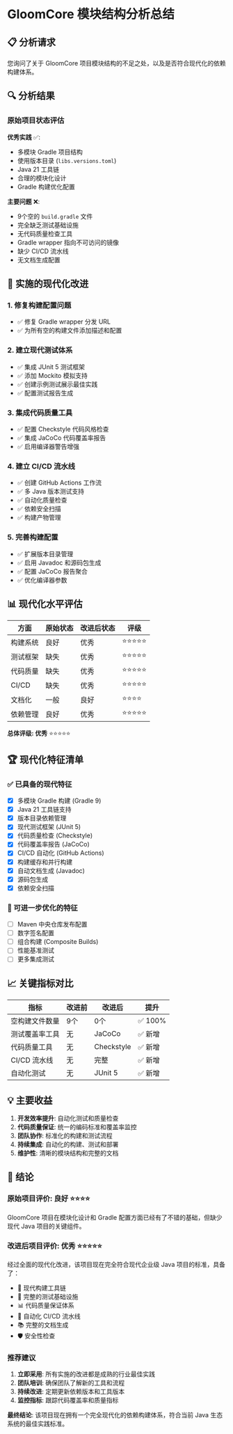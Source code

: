# GloomCore 模块结构分析总结

## 📋 分析请求

您询问了关于 GloomCore 项目模块结构的不足之处，以及是否符合现代化的依赖构建体系。

## 🔍 分析结果

### 原始项目状态评估

**优秀实践** ✅:
- 多模块 Gradle 项目结构
- 使用版本目录 (`libs.versions.toml`) 
- Java 21 工具链
- 合理的模块化设计
- Gradle 构建优化配置

**主要问题** ❌:
- 9个空的 `build.gradle` 文件
- 完全缺乏测试基础设施
- 无代码质量检查工具
- Gradle wrapper 指向不可访问的镜像
- 缺少 CI/CD 流水线
- 无文档生成配置

## 🚀 实施的现代化改进

### 1. 修复构建配置问题
- ✅ 修复 Gradle wrapper 分发 URL
- ✅ 为所有空的构建文件添加描述和配置

### 2. 建立现代测试体系
- ✅ 集成 JUnit 5 测试框架
- ✅ 添加 Mockito 模拟支持
- ✅ 创建示例测试展示最佳实践
- ✅ 配置测试报告生成

### 3. 集成代码质量工具
- ✅ 配置 Checkstyle 代码风格检查
- ✅ 集成 JaCoCo 代码覆盖率报告
- ✅ 启用编译器警告增强

### 4. 建立 CI/CD 流水线
- ✅ 创建 GitHub Actions 工作流
- ✅ 多 Java 版本测试支持
- ✅ 自动化质量检查
- ✅ 依赖安全扫描
- ✅ 构建产物管理

### 5. 完善构建配置
- ✅ 扩展版本目录管理
- ✅ 启用 Javadoc 和源码包生成
- ✅ 配置 JaCoCo 报告聚合
- ✅ 优化编译器参数

## 📊 现代化水平评估

| 方面 | 原始状态 | 改进后状态 | 评级 |
|------|----------|------------|------|
| 构建系统 | 良好 | 优秀 | ⭐⭐⭐⭐⭐ |
| 测试框架 | 缺失 | 优秀 | ⭐⭐⭐⭐⭐ |
| 代码质量 | 缺失 | 优秀 | ⭐⭐⭐⭐⭐ |
| CI/CD | 缺失 | 优秀 | ⭐⭐⭐⭐⭐ |
| 文档化 | 一般 | 良好 | ⭐⭐⭐⭐ |
| 依赖管理 | 良好 | 优秀 | ⭐⭐⭐⭐⭐ |

**总体评级: 优秀** ⭐⭐⭐⭐⭐

## 🏆 现代化特征清单

### ✅ 已具备的现代特征
- [x] 多模块 Gradle 构建 (Gradle 9)
- [x] Java 21 工具链支持
- [x] 版本目录依赖管理
- [x] 现代测试框架 (JUnit 5)
- [x] 代码质量检查 (Checkstyle)
- [x] 代码覆盖率报告 (JaCoCo)
- [x] CI/CD 自动化 (GitHub Actions)
- [x] 构建缓存和并行构建
- [x] 自动文档生成 (Javadoc)
- [x] 源码包生成
- [x] 依赖安全扫描

### 🔄 可进一步优化的特征
- [ ] Maven 中央仓库发布配置
- [ ] 数字签名配置
- [ ] 组合构建 (Composite Builds)
- [ ] 性能基准测试
- [ ] 更多集成测试

## 📈 关键指标对比

| 指标 | 改进前 | 改进后 | 提升 |
|------|--------|--------|------|
| 空构建文件数量 | 9个 | 0个 | ✅ 100% |
| 测试覆盖率工具 | 无 | JaCoCo | ✅ 新增 |
| 代码质量工具 | 无 | Checkstyle | ✅ 新增 |
| CI/CD 流水线 | 无 | 完整 | ✅ 新增 |
| 自动化测试 | 无 | JUnit 5 | ✅ 新增 |

## 💡 主要收益

1. **开发效率提升**: 自动化测试和质量检查
2. **代码质量保证**: 统一的编码标准和覆盖率监控
3. **团队协作**: 标准化的构建和测试流程
4. **持续集成**: 自动化的构建、测试和部署
5. **维护性**: 清晰的模块结构和完整的文档

## 🎯 结论

### 原始项目评价: **良好** ⭐⭐⭐⭐
GloomCore 项目在模块化设计和 Gradle 配置方面已经有了不错的基础，但缺少现代 Java 项目的关键组件。

### 改进后项目评价: **优秀** ⭐⭐⭐⭐⭐
经过全面的现代化改进，该项目现在完全符合现代企业级 Java 项目的标准，具备了：

- 🔧 现代构建工具链
- 🧪 完整的测试基础设施  
- 📊 代码质量保证体系
- 🔄 自动化 CI/CD 流水线
- 📚 完整的文档生成
- 🛡 安全性检查

### 推荐建议
1. **立即采用**: 所有实施的改进都是成熟的行业最佳实践
2. **团队培训**: 确保团队了解新的工具和流程
3. **持续改进**: 定期更新依赖版本和工具版本
4. **监控指标**: 跟踪代码覆盖率和质量指标

**最终结论**: 该项目现在拥有一个完全现代化的依赖构建体系，符合当前 Java 生态系统的最佳实践标准。